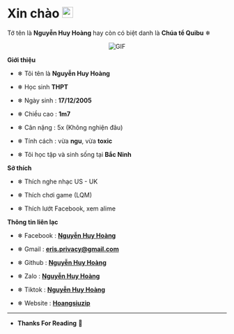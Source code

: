 <h1> Xin chào <img src="https://github.com/souvikguria98/souvikguria98/blob/master/Hi.gif" width="25"></h1> 

Tớ tên là **Nguyễn Huy Hoàng** hay còn có biệt danh là **Chúa tể Quibu** ❄



<p align="center">
    <img align="center" alt="GIF" src="https://i.imgur.com/LBUUs4P.gif" />
</p> 



**Giới thiệu**



- ❄ Tôi tên là **Nguyễn Huy Hoàng**

- ❄ Học sinh **THPT**

- ❄ Ngày sinh : **17/12/2005**

- ❄ Chiều cao : **1m7**

- ❄ Cân nặng : 5x (Không nghiện đâu)

- ❄ Tính cách : vừa **ngu**, vừa **toxic**

- ❄ Tôi học tập và  sinh sống tại **Bắc Ninh**



**Sở thích**



- ❄ Thích nghe nhạc US - UK

- ❄ Thích chơi game (LQM) 

- ❄ Thích lướt Facebook, xem alime



**Thông tin liên lạc**



- ❄ Facebook : **[Nguyễn Huy Hoàng](https://www.facebook/HuyHoangUwU)**

- ❄ Gmail : **[eris.privacy@gmail.com](https://gmail.com)**

- ❄ Github : **[Nguyễn Huy Hoàng](https://github.com/erislovely)**

- ❄ Zalo : **[Nguyễn Huy Hoàng](0338115856)**

- ❄ Tiktok : **[Nguyễn Huy Hoàng](https://www.tiktok.com/@privacy_eris)**

- ❄ Website : **[Hoangsiuzip](https://hoangsiuzip.blogspot.com)**

- -------------------------------------------------
- **Thanks For Reading**  👑
